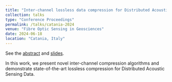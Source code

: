```yaml
---
title: "Inter-channel lossless data compression for Distributed Acoustic Sensing"
collection: talks
type: "Conference Proceedings"
permalink: /talks/catania-2024
venue: "Fibre Optic Sensing in Geosciences"
date: 2024-06-18
location: "Catania, Italy"
---
```


See the [abstract](https://meetingorganizer.copernicus.org/GC12-FibreOptic/GC12-FibreOptic-5.html) and [slides](../files/slides_catania.pdf).

In this work, we present novel inter-channel compression algorithms and demonstrate state-of-the-art lossless compression for Distributed Acoustic Sensing Data.
